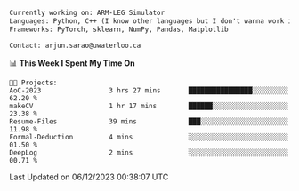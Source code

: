 ```txt
Currently working on: ARM-LEG Simulator
Languages: Python, C++ (I know other languages but I don't wanna work in them)
Frameworks: PyTorch, sklearn, NumPy, Pandas, Matplotlib

Contact: arjun.sarao@uwaterloo.ca
```

<!--START_SECTION:waka-->
📊 **This Week I Spent My Time On** 

```text
🐱‍💻 Projects: 
AoC-2023                 3 hrs 27 mins       ████████████████░░░░░░░░░   62.20 % 
makeCV                   1 hr 17 mins        ██████░░░░░░░░░░░░░░░░░░░   23.38 % 
Resume-Files             39 mins             ███░░░░░░░░░░░░░░░░░░░░░░   11.98 % 
Formal-Deduction         4 mins              ░░░░░░░░░░░░░░░░░░░░░░░░░   01.50 % 
DeepLog                  2 mins              ░░░░░░░░░░░░░░░░░░░░░░░░░   00.71 % 
```


 Last Updated on 06/12/2023 00:38:07 UTC
<!--END_SECTION:waka-->
